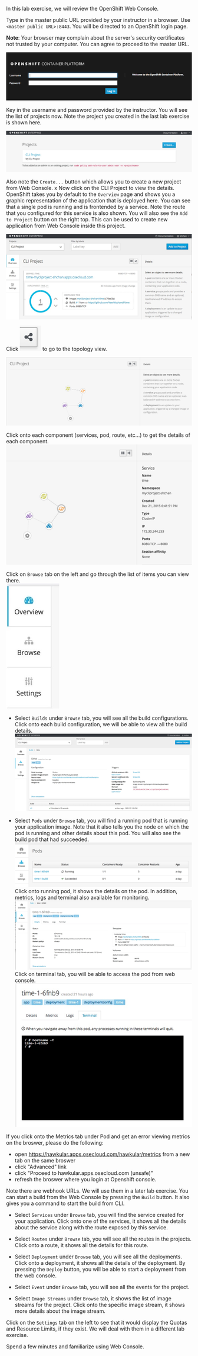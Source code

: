 In this lab exercise, we will review the OpenShift Web Console.


Type in the master public URL provided by your instructor in a browser. Use `<master public URL>:8443`. You will be directed to an OpenShift login page.

**Note**: Your browser may complain about the server's security certificates not trusted by your computer. You can agree to proceed to the master URL.

![image](images/login.png)

Key in the username and password provided by the instructor. You will see the list of projects now. Note the project you created in the last lab exercise is shown here.

![image](images/projects_list.jpeg)

Also note the `Create...` button which allows you to create a new project from Web Console.
x
Now click on the CLI Project to view the details. OpenShift takes you by default to the `Overview` page and shows you a graphic representation of the application that is deployed here. You can see that a single pod is running and is frontended by a service. Note the route that you configured for this service is also shown.
You will also see the `Add to Project` button on the right top. This can be used to create new application from Web Console inside this project.

![image](images/project_details.jpeg)

Click ![image](images/topology_button.jpg) to go to the topology view.

![image](images/topology_view.jpg)

Click onto each component (services, pod, route, etc...) to get the details of each component.
![image](images/topology_details.jpg)

Click on `Browse` tab on the left and go through the list of items you can view there.  
![image](images/project_browse.jpeg)



* Select `Builds` under `Browse` tab, you will see all the build configurations. Click onto each build configuration, we will be able to view all the build details.
![image](images/project_build_details.jpeg)

* Select `Pods` under `Browse` tab, you will find a running pod that is running your application image. Note that it also tells you the node on which the pod is running and other details about this pod. You will also see the build pod that had succeeded.
![image](images/project_pods.jpg)
Click onto running pod, it shows the details on the pod. In addition, metrics, logs and terminal also available for monitoring.
![image](images/project_pod_details.jpg)
Click on terminal tab, you will be able to access the pod from web console.
![image](images/terminal_view.jpg)

If you click onto the Metrics tab under Pod and get an error viewing metrics on the broswer, please do the following:

* open https://hawkular.apps.osecloud.com/hawkular/metrics from a new tab on the same broswer
* click "Advanced" link
* click "Proceed to hawkular.apps.osecloud.com (unsafe)"
* refresh the broswer where you login at Openshift console.

Note there are webhook URLs. We will use them in a later lab exercise. You can start a build from the Web Console by pressing the `Build` button. It also gives you a command to start the build from CLI.

* Select `Services` under `Browse` tab, you will find the service created for your application. Click onto one of the services, it shows all the details about the service along with the route exposed by this service.

* Select `Routes` under `Browse` tab, you will see all the routes in the projects. Click onto a route, it shows all the details for this route.

* Select `Deployment` under `Browse` tab, you will see all the deployments. Click onto a deployment, it shows all the details of the deployment. By pressing the `Deploy` button, you will be able to start a deployment from the web console.

* Select `Event` under `Browse` tab, you will see all the events for the project.

* Select `Image Streams` under `Browse` tab, it shows the list of image streams for the project. Click onto the specific image stream, it shows more details about the image stream.


Click on the `Settings` tab on the left to see that it would display the Quotas and Resource Limits, if they exist. We will deal with them in a different lab exercise.



Spend a few minutes and familiarize using Web Console.
